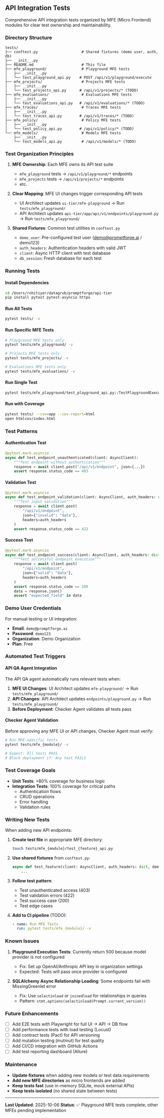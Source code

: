 ## API Integration Tests

Comprehensive API integration tests organized by MFE (Micro Frontend) modules for clear test ownership and maintainability.

### Directory Structure

```
tests/
├── conftest.py                    # Shared fixtures (demo user, auth, db)
├── __init__.py
├── README.md                      # This file
├── mfe_playground/                # Playground MFE tests
│   ├── __init__.py
│   └── test_playground_api.py    # POST /api/v1/playground/execute
├── mfe_projects/                  # Projects MFE tests
│   ├── __init__.py
│   └── test_projects_api.py      # /api/v1/projects/* (TODO)
├── mfe_evaluations/               # Evaluations MFE tests
│   ├── __init__.py
│   └── test_evaluations_api.py   # /api/v1/evaluations/* (TODO)
├── mfe_traces/                    # Traces MFE tests
│   ├── __init__.py
│   └── test_traces_api.py        # /api/v1/traces/* (TODO)
├── mfe_policy/                    # Policy MFE tests
│   ├── __init__.py
│   └── test_policy_api.py        # /api/v1/policy/* (TODO)
└── mfe_models/                    # Models MFE tests
    ├── __init__.py
    └── test_models_api.py         # /api/v1/models/* (TODO)
```

### Test Organization Principles

1. **MFE Ownership**: Each MFE owns its API test suite
   - `mfe_playground` tests → `/api/v1/playground/*` endpoints
   - `mfe_projects` tests → `/api/v1/projects/*` endpoints
   - etc.

2. **Clear Mapping**: MFE UI changes trigger corresponding API tests
   - UI Architect updates `ui-tier/mfe-playground` → Run `tests/mfe_playground/`
   - API Architect updates `api-tier/app/api/v1/endpoints/playground.py` → Run `tests/mfe_playground/`

3. **Shared Fixtures**: Common test utilities in `conftest.py`
   - `demo_user`: Pre-configured test user (demo@promptforge.ai / demo123)
   - `auth_headers`: Authentication headers with valid JWT
   - `client`: Async HTTP client with test database
   - `db_session`: Fresh database for each test

### Running Tests

#### Install Dependencies
```bash
cd /Users/rohitiyer/datagrub/promptforge/api-tier
pip install pytest pytest-asyncio httpx
```

#### Run All Tests
```bash
pytest tests/ -v
```

#### Run Specific MFE Tests
```bash
# Playground MFE tests only
pytest tests/mfe_playground/ -v

# Projects MFE tests only
pytest tests/mfe_projects/ -v

# Evaluations MFE tests only
pytest tests/mfe_evaluations/ -v
```

#### Run Single Test
```bash
pytest tests/mfe_playground/test_playground_api.py::TestPlaygroundExecute::test_execute_prompt_success -v
```

#### Run with Coverage
```bash
pytest tests/ --cov=app --cov-report=html
open htmlcov/index.html
```

### Test Patterns

#### Authentication Test
```python
@pytest.mark.asyncio
async def test_endpoint_unauthenticated(client: AsyncClient):
    """Test endpoint without authentication"""
    response = await client.post("/api/v1/endpoint", json={...})
    assert response.status_code == 403
```

#### Validation Test
```python
@pytest.mark.asyncio
async def test_endpoint_validation(client: AsyncClient, auth_headers: dict):
    """Test input validation"""
    response = await client.post(
        "/api/v1/endpoint",
        json={"invalid": "data"},
        headers=auth_headers
    )
    assert response.status_code == 422
```

#### Success Test
```python
@pytest.mark.asyncio
async def test_endpoint_success(client: AsyncClient, auth_headers: dict, demo_user: User):
    """Test successful endpoint execution"""
    response = await client.post(
        "/api/v1/endpoint",
        json={"valid": "data"},
        headers=auth_headers
    )
    assert response.status_code == 200
    data = response.json()
    assert "expected_field" in data
```

### Demo User Credentials

For manual testing or UI integration:
- **Email**: `demo@promptforge.ai`
- **Password**: `demo123`
- **Organization**: Demo Organization
- **Plan**: Free

### Automated Test Triggers

#### API QA Agent Integration

The API QA agent automatically runs relevant tests when:
1. **MFE UI Changes**: UI Architect updates `mfe-playground/` → Run `tests/mfe_playground/`
2. **API Changes**: API Architect updates `endpoints/playground.py` → Run `tests/mfe_playground/`
3. **Before Deployment**: Checker Agent validates all tests pass

#### Checker Agent Validation

Before approving any MFE UI or API changes, Checker Agent must verify:
```bash
# Run MFE-specific tests
pytest tests/mfe_{module}/ -v

# Expect: All tests PASS
# Block deployment if: Any test FAILS
```

### Test Coverage Goals

- **Unit Tests**: >80% coverage for business logic
- **Integration Tests**: 100% coverage for critical paths
  - Authentication flows
  - CRUD operations
  - Error handling
  - Validation rules

### Writing New Tests

When adding new API endpoints:

1. **Create test file** in appropriate MFE directory:
   ```bash
   touch tests/mfe_{module}/test_{feature}_api.py
   ```

2. **Use shared fixtures** from `conftest.py`:
   ```python
   async def test_feature(client: AsyncClient, auth_headers: dict, demo_user: User):
       ...
   ```

3. **Follow test pattern**:
   - Test unauthenticated access (403)
   - Test validation errors (422)
   - Test success case (200)
   - Test edge cases

4. **Add to CI pipeline** (TODO):
   ```yaml
   - name: Run MFE Tests
     run: pytest tests/mfe_{module}/ -v
   ```

### Known Issues

1. **Playground Execution Tests**: Currently return 500 because model provider is not configured
   - Fix: Set up OpenAI/Anthropic API key in organization settings
   - Expected: Tests will pass once provider is configured

2. **SQLAlchemy Async Relationship Loading**: Some endpoints fail with MissingGreenlet error
   - Fix: Use `selectinload` or `joinedload` for relationships in queries
   - Pattern: `stmt.options(selectinload(Prompt.current_version))`

### Future Enhancements

- [ ] Add E2E tests with Playwright for full UI → API → DB flow
- [ ] Add performance tests with load testing (Locust)
- [ ] Add contract tests (Pact) for API versioning
- [ ] Add mutation testing (mutmut) for test quality
- [ ] Add CI/CD integration with GitHub Actions
- [ ] Add test reporting dashboard (Allure)

### Maintenance

- **Update fixtures** when adding new models or test data requirements
- **Add new MFE directories** as micro frontends are added
- **Keep tests fast** (use in-memory SQLite, mock external APIs)
- **Keep tests isolated** (no shared state between tests)

---

**Last Updated**: 2025-10-06
**Status**: ✅ Playground MFE tests complete, other MFEs pending implementation

